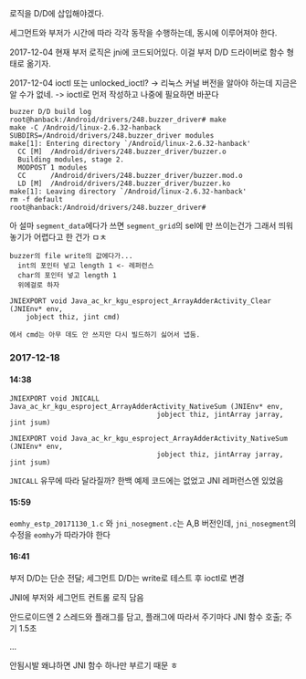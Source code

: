 로직을 D/D에 삽입해야겠다. 

세그먼트와 부저가 시간에 따라 각각 동작을 수행하는데, 동시에 이루어져야 한다.

2017-12-04 현재 부저 로직은 jni에 코드되어있다. 이걸 부저 D/D 드라이버로 함수 형태로 옮기자.

2017-12-04 ioctl 또는 unlocked_ioctl? -> 리눅스 커널 버전을 알아야 하는데 지금은 알 수가 없네. -> ioctl로 먼저 작성하고 나중에 필요하면 바꾼다


```
buzzer D/D build log
root@hanback:/Android/drivers/248.buzzer_driver# make
make -C /Android/linux-2.6.32-hanback SUBDIRS=/Android/drivers/248.buzzer_driver modules
make[1]: Entering directory `/Android/linux-2.6.32-hanback'
  CC [M]  /Android/drivers/248.buzzer_driver/buzzer.o
  Building modules, stage 2.
  MODPOST 1 modules
  CC      /Android/drivers/248.buzzer_driver/buzzer.mod.o
  LD [M]  /Android/drivers/248.buzzer_driver/buzzer.ko
make[1]: Leaving directory `/Android/linux-2.6.32-hanback'
rm -f default
root@hanback:/Android/drivers/248.buzzer_driver# 
```

아 설마 `segment_data`에다가 쓰면 `segment_grid`의 sel에 만 쓰이는건가 그래서 띄워놓기가 어렵다고 한 건가 ㅁㅊ

```
buzzer의 file write의 값에다가...
  int의 포인터 넣고 length 1 <- 레퍼런스
  char의 포인터 넣고 length 1 
  위에걸로 하자
```


```
JNIEXPORT void Java_ac_kr_kgu_esproject_ArrayAdderActivity_Clear (JNIEnv* env,
    jobject thiz, jint cmd)
```
    에서 cmd는 아무 데도 안 쓰지만 다시 빌드하기 싫어서 냅둠.

### 2017-12-18

#### 14:38
```
JNIEXPORT void JNICALL Java_ac_kr_kgu_esproject_ArrayAdderActivity_NativeSum (JNIEnv* env,
                                    jobject thiz, jintArray jarray, jint jsum)
```

```
JNIEXPORT void Java_ac_kr_kgu_esproject_ArrayAdderActivity_NativeSum (JNIEnv* env,
                                    jobject thiz, jintArray jarray, jint jsum)
```

`JNICALL` 유무에 따라 달라질까? 한백 예제 코드에는 없었고 JNI 레퍼런스엔 있었음

#### 15:59
`eomhy_estp_20171130_1.c` 와 `jni_nosegment.c`는 A,B 버전인데, `jni_nosegment`의 수정을 `eomhy`가 따라가야 한다

#### 16:41
부저 D/D는 단순 전달;    세그먼트 D/D는 write로 테스트 후 ioctl로 변경

JNI에 부저와 세그먼트 컨트롤 로직 담음

안드로이드엔 2 스레드와 플래그를 담고, 플래그에 따라서 주기마다 JNI 함수 호출; 주기 1.5초

...

안됨시발 왜냐하면 JNI 함수 하나만 부르기 때문 ㅎ